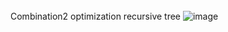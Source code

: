 ######

Combination2 optimization recursive tree
![image](https://github.com/Lokesh598/data-structures-and-algorithm/assets/63910828/551d2453-ff20-4304-9576-365565114761)
